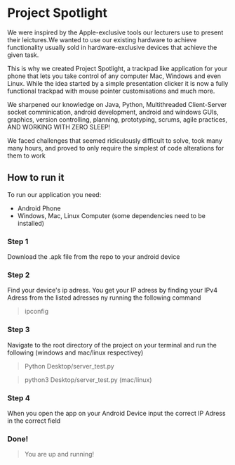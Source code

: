 # Project Spotlight

We were inspired by the Apple-exclusive tools our lecturers use to present their leictures.We wanted to use our existing hardware to achieve functionality usually sold in hardware-exclusive devices that achieve the given task.

This is why we created Project Spotlight, a trackpad like application for your phone that lets you take control of any computer Mac, Windows and even Linux. While the idea started by a simple presentation clicker it is now a fully functional trackpad with mouse pointer customisations and much more.

We sharpened our knowledge on Java, Python, Multithreaded Client-Server socket comminication, android development, android and windows GUIs, graphics, version controlling, planning, prototyping, scrums, agile practices, AND WORKING WITH ZERO SLEEP!

We faced challenges that seemed ridiculously difficult to solve, took many many hours, and proved to only require the simplest of code alterations for them to work

## How to run it
To run our application you need:
  - Android Phone
  - Windows, Mac, Linux Computer (some dependencies need to be installed)
  
### Step 1
Download the .apk file from the repo to your android device

### Step 2
Find your device's ip adress. You get your IP adress by finding your IPv4 Adress from the listed adresses ny running the following command

> ipconfig

### Step 3
Navigate to the root directory of the project on your terminal and run the following (windows and mac/linux respectivey)
> Python Desktop/server_test.py

> python3 Desktop/server_test.py (mac/linux)

### Step 4
When you open the app on your Android Device input the correct IP Adress in the correct field

### Done!
> You are up and running!
